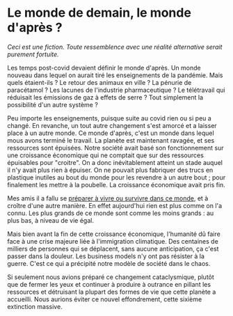 # Le monde de demain, le monde d'après ?

_Ceci est une fiction. Toute ressemblence avec une réalité alternative serait purement fortuite._

Les temps post-covid devaient définir le monde d'après. Un monde nouveau dans lequel on aurait tiré les enseignements de la pandémie. Mais quels étaient-ils ? Le retour des animaux en ville ? La pénurie de paracétamol ? Les lacunes de l'industrie pharmaceutique ? Le télétravail qui réduisait les émissions de gaz à effets de serre ? Tout simplement la possibilité d'un autre système ? 

Peu importe les enseignements, puisque suite au covid rien ou si peu a changé. En revanche, un tout autre changement s'est amorcé et a laisser place à un autre monde. Ce monde d'après, c'est un monde dans lequel mous avons terminé le travail. La planète est maintenant ravagée, et ses ressources sont épuisées. Notre société avait basé son fonctionnement sur une croissance économique qui ne comptait que sur des ressources épuisables pour "croitre". On a donc inévitablement atteint un stade auquel il n'y avait plus rien à épuiser. On ne pouvait plus fabriquer des trucs en plastique inutiles au bout du monde pour les revendre à un autre bout ; pour finalement les mettre à la poubelle. La croissance économique avait pris fin.

Mes amis il a fallu se <a href="kit-survie.html">préparer à vivre ou survivre dans ce monde</a>, et à croître d'une autre manière. En effet aujourd'hui rien est plus comme on l'a connu. Les plus grands de ce monde sont comme les moins grands : au plus bas, à niveau de vie égal.

Mais bien avant la fin de cette croissance économique, l'humanité dû faire face à une crise majeure liée à l'immigration climatique. Des centaines de milliers de personnes qui se déplacent, sans aucune anticipation, ça c'est passer dans la douleur. Les business models n'y ont pas résister à la guerre. C'est ce qui a précipité notre modèle de société dans le chaos. 

Si seulement nous avions préparé ce changement cataclysmique, plutôt que de fermer les yeux et continuer à produire à outrance en pillant les ressources et détruisant la plupart des formes de vie que cette planète a accueilli. Nous aurions éviter ce nouvel effondrement, cette sixième extinction massive.

